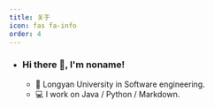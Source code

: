 ```yaml
---
title: 关于
icon: fas fa-info
order: 4
---
```

- ### Hi there 👋, I'm noname!

  - 🏫  Longyan University in Software engineering.
  - 💻  I work on  Java / Python / Markdown.



